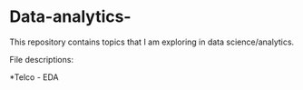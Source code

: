 # Data-analytics-
This repository contains topics that I am exploring in data science/analytics.

File descriptions: 

*Telco - EDA 

